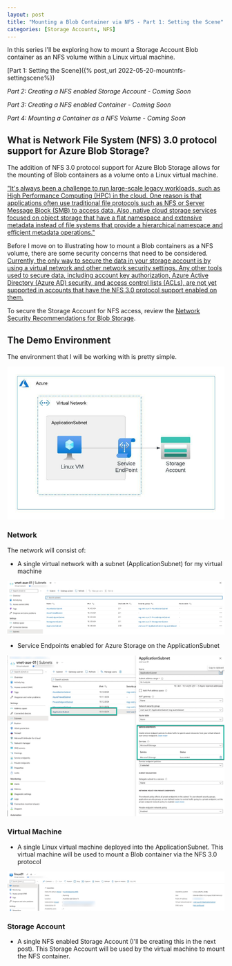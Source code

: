 ```yaml
---
layout: post
title: "Mounting a Blob Container via NFS - Part 1: Setting the Scene"
categories: [Storage Accounts, NFS]
---
```

In this series I'll be exploring how to mount a Storage Account Blob container as an NFS volume within a Linux virtual machine.

[Part 1: Setting the Scene]({% post_url 2022-05-20-mountnfs-settingscene%})

*Part 2: Creating a NFS enabled Storage Account - Coming Soon*

*Part 3: Creating a NFS enabled Container - Coming Soon* 

*Part 4: Mounting a Container as a NFS Volume - Coming Soon*

## What is Network File System (NFS) 3.0 protocol support for Azure Blob Storage?

The addition of NFS 3.0 protocol support for Azure Blob Storage allows for the mounting of Blob containers as a volume onto a Linux virtual machine.

["It's always been a challenge to run large-scale legacy workloads, such as High Performance Computing (HPC) in the cloud. One reason is that applications often use traditional file protocols such as NFS or Server Message Block (SMB) to access data. Also, native cloud storage services focused on object storage that have a flat namespace and extensive metadata instead of file systems that provide a hierarchical namespace and efficient metadata operations."](https://docs.microsoft.com/en-us/azure/storage/blobs/network-file-system-protocol-support)

Before I move on to illustrating how to mount a Blob containers as a NFS volume, there are some security concerns that need to be considered. [Currently, the only way to secure the data in your storage account is by using a virtual network and other network security settings. Any other tools used to secure data, including account key authorization, Azure Active Directory (Azure AD) security, and access control lists (ACLs), are not yet supported in accounts that have the NFS 3.0 protocol support enabled on them.](https://docs.microsoft.com/en-us/azure/storage/blobs/network-file-system-protocol-support-how-to#step-2-configure-network-security)

To secure the Storage Account for NFS access, review the [Network Security Recommendations for Blob Storage](https://docs.microsoft.com/en-us/azure/storage/blobs/security-recommendations#networking).

## The Demo Environment

The environment that I will be working with is pretty simple.

![](/docs/assets/images/2022-05-20-mountnfs-settingscene/mountnfs-environment.jpeg)

### Network

The network will consist of:
- A single virtual network with a subnet (ApplicationSubnet) for my virtual machine

![](/docs/assets/images/2022-05-20-mountnfs-settingscene/mountnfs-environment-vnet.jpg)

- Service Endpoints enabled for Azure Storage on the ApplicationSubnet

![](/docs/assets/images/2022-05-20-mountnfs-settingscene/mountnfs-environment-applicationsubnet.jpg)

### Virtual Machine

- A single Linux virtual machine deployed into the ApplicationSubnet. This virtual machine will be used to mount a Blob container via the NFS 3.0 protocol

 ![](/docs/assets/images/2022-05-20-mountnfs-settingscene/mountnfs-environment-azurevm.jpg)

### Storage Account

- A single NFS enabled Storage Account (I'll be creating this in the next post). This Storage Account will be used by the virtual machine to mount the NFS container.




